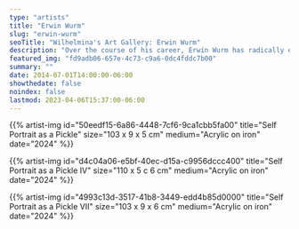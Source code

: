 ```yaml
---
type: "artists"
title: "Erwin Wurm"
slug: "erwin-wurm"
seoTitle: "Wilhelmina's Art Gallery: Erwin Wurm"
description: "Over the course of his career, Erwin Wurm has radically expanded conceptions of sculpture, space and the human form. His sculptures straddle abstraction and representation, presenting familiar objects in a surprising and inventive way that prompts viewers to consider them in a new light. He often explores mundane, everyday decisions as well as existential questions in his works, focusing on the objects that help us cope with daily life and through which we ultimately define ourselves. These include the material objects that surround us – the clothes we wear, the cars we drive, the food we eat and the homes we live in. He was born in 1954, and lives in Vienna and Limberg, Austria."
featured_img: "fd9adb06-657e-4c73-c9a6-0dc4fddc7b00"
summary: ""
date: 2014-07-01T14:00:00-06:00
showthedate: false
noindex: false
lastmod: 2023-04-06T15:37:00-06:00
---
```

{{% artist-img id="50eedf15-6a86-4448-7cf6-9ca1cbb5fa00" title="Self Portrait as a Pickle" size="103 x 9 x 5 cm" medium="Acrylic on iron" date="2024" %}}

{{% artist-img id="d4c04a06-e5bf-40ec-d15a-c9956dccc400" title="Self Portrait as a Pickle IV" size="110 x 5 c 6 cm" medium="Acrylic on iron" date="2024" %}}

{{% artist-img id="4993c13d-3517-41b8-3449-edd4b85d0000" title="Self Portrait as a Pickle VII" size="103 x 9 x 6 cm" medium="Acrylic on iron" date="2024" %}}
